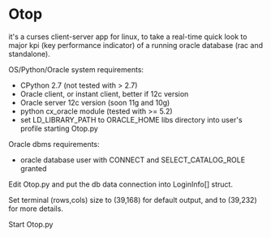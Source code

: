 # Otop
it's a curses client-server app for linux, to take a real-time quick look to major kpi (key performance indicator) of a running oracle database (rac and standalone).

OS/Python/Oracle system requirements: 
- CPython 2.7 (not tested with > 2.7)
- Oracle client,  or instant client, better if 12c version
- Oracle server 12c version (soon 11g and 10g)
- python cx_oracle module (tested with >= 5.2)
- set LD_LIBRARY_PATH to ORACLE_HOME libs directory  into user's profile starting Otop.py

Oracle dbms requirements:
- oracle database user with CONNECT and SELECT_CATALOG_ROLE granted

Edit Otop.py  and put the db data connection into LoginInfo[] struct.

Set terminal (rows,cols) size to (39,168) for default output, and to (39,232) for  more details.

Start Otop.py
